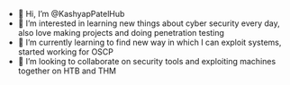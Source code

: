 - 👋 Hi, I’m @KashyapPatelHub
- 👀 I’m interested in learning new things about cyber security every day, also love making projects and doing penetration testing
- 🌱 I’m currently learning to find new way in which I can exploit systems, started working for OSCP
- 💞️ I’m looking to collaborate on security tools and exploiting machines together on HTB and THM

<!---
KashyapPatelHub/KashyapPatelHub is a ✨ special ✨ repository because its `README.md` (this file) appears on your GitHub profile.
You can click the Preview link to take a look at your changes.
--->
